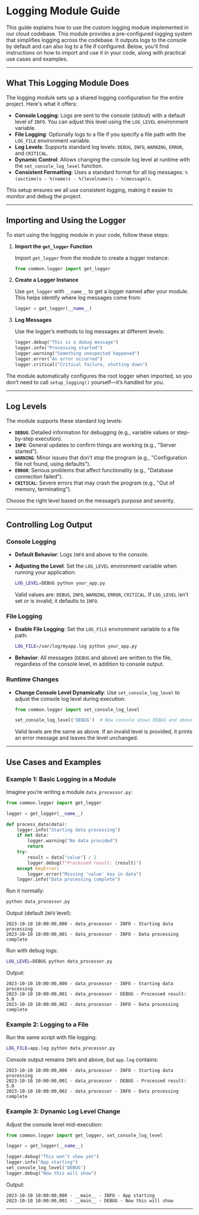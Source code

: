 # Logging Module Guide

This guide explains how to use the custom logging module implemented in our cloud codebase. This module provides a pre-configured logging system that simplifies logging across the codebase. It outputs logs to the console by default and can also log to a file if configured. Below, you'll find instructions on how to import and use it in your code, along with practical use cases and examples.

---

## What This Logging Module Does

The logging module sets up a shared logging configuration for the entire project. Here's what it offers:

- **Console Logging**: Logs are sent to the console (stdout) with a default level of `INFO`. You can adjust this level using the `LOG_LEVEL` environment variable.
- **File Logging**: Optionally logs to a file if you specify a file path with the `LOG_FILE` environment variable.
- **Log Levels**: Supports standard log levels: `DEBUG`, `INFO`, `WARNING`, `ERROR`, and `CRITICAL`.
- **Dynamic Control**: Allows changing the console log level at runtime with the `set_console_log_level` function.
- **Consistent Formatting**: Uses a standard format for all log messages: `%(asctime)s - %(name)s - %(levelname)s - %(message)s`.

This setup ensures we all use consistent logging, making it easier to monitor and debug the project.

---

## Importing and Using the Logger

To start using the logging module in your code, follow these steps:

1. **Import the `get_logger` Function**

   Import `get_logger` from the module to create a logger instance:

   ```python
   from common.logger import get_logger
   ```

2. **Create a Logger Instance**

   Use `get_logger` with `__name__` to get a logger named after your module. This helps identify where log messages come from:

   ```python
   logger = get_logger(__name__)
   ```

3. **Log Messages**

   Use the logger’s methods to log messages at different levels:

   ```python
   logger.debug("This is a debug message")
   logger.info("Processing started")
   logger.warning("Something unexpected happened")
   logger.error("An error occurred")
   logger.critical("Critical failure, shutting down")
   ```

The module automatically configures the root logger when imported, so you don’t need to call `setup_logging()` yourself—it’s handled for you.

---

## Log Levels

The module supports these standard log levels:

- **`DEBUG`**: Detailed information for debugging (e.g., variable values or step-by-step execution).
- **`INFO`**: General updates to confirm things are working (e.g., "Server started").
- **`WARNING`**: Minor issues that don’t stop the program (e.g., "Configuration file not found, using defaults").
- **`ERROR`**: Serious problems that affect functionality (e.g., "Database connection failed").
- **`CRITICAL`**: Severe errors that may crash the program (e.g., "Out of memory, terminating").

Choose the right level based on the message’s purpose and severity.

---

## Controlling Log Output

### Console Logging

- **Default Behavior**: Logs `INFO` and above to the console.
- **Adjusting the Level**: Set the `LOG_LEVEL` environment variable when running your application:

  ```bash
  LOG_LEVEL=DEBUG python your_app.py
  ```

  Valid values are: `DEBUG`, `INFO`, `WARNING`, `ERROR`, `CRITICAL`. If `LOG_LEVEL` isn’t set or is invalid, it defaults to `INFO`.

### File Logging

- **Enable File Logging**: Set the `LOG_FILE` environment variable to a file path:

  ```bash
  LOG_FILE=/var/log/myapp.log python your_app.py
  ```

- **Behavior**: All messages (`DEBUG` and above) are written to the file, regardless of the console level, in addition to console output.

### Runtime Changes

- **Change Console Level Dynamically**: Use `set_console_log_level` to adjust the console log level during execution:

  ```python
  from common.logger import set_console_log_level

  set_console_log_level('DEBUG')  # Now console shows DEBUG and above
  ```

  Valid levels are the same as above. If an invalid level is provided, it prints an error message and leaves the level unchanged.

---

## Use Cases and Examples

### Example 1: Basic Logging in a Module

Imagine you’re writing a module `data_processor.py`:

```python
from common.logger import get_logger

logger = get_logger(__name__)

def process_data(data):
    logger.info("Starting data processing")
    if not data:
        logger.warning("No data provided")
        return
    try:
        result = data["value"] / 2
        logger.debug(f"Processed result: {result}")
    except KeyError:
        logger.error("Missing 'value' key in data")
    logger.info("Data processing complete")
```

Run it normally:

```bash
python data_processor.py
```

Output (default `INFO` level):
```
2023-10-10 10:00:00,000 - data_processor - INFO - Starting data processing
2023-10-10 10:00:00,001 - data_processor - INFO - Data processing complete
```

Run with debug logs:

```bash
LOG_LEVEL=DEBUG python data_processor.py
```

Output:
```
2023-10-10 10:00:00,000 - data_processor - INFO - Starting data processing
2023-10-10 10:00:00,001 - data_processor - DEBUG - Processed result: 5.0
2023-10-10 10:00:00,002 - data_processor - INFO - Data processing complete
```

### Example 2: Logging to a File

Run the same script with file logging:

```bash
LOG_FILE=app.log python data_processor.py
```

Console output remains `INFO` and above, but `app.log` contains:
```
2023-10-10 10:00:00,000 - data_processor - INFO - Starting data processing
2023-10-10 10:00:00,001 - data_processor - DEBUG - Processed result: 5.0
2023-10-10 10:00:00,002 - data_processor - INFO - Data processing complete
```

### Example 3: Dynamic Log Level Change

Adjust the console level mid-execution:

```python
from common.logger import get_logger, set_console_log_level

logger = get_logger(__name__)

logger.debug("This won’t show yet")
logger.info("App starting")
set_console_log_level('DEBUG')
logger.debug("Now this will show")
```

Output:
```
2023-10-10 10:00:00,000 - __main__ - INFO - App starting
2023-10-10 10:00:00,001 - __main__ - DEBUG - Now this will show
```

---
